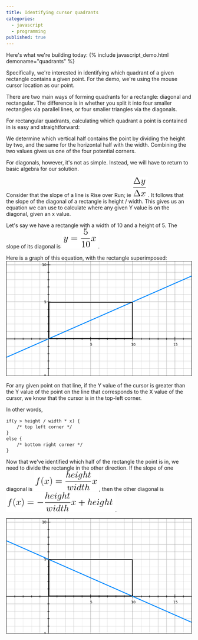 ```yaml
---
title: Identifying cursor quadrants
categories: 
  - javascript
  - programming
published: true
---
```


Here's what we're building today:
{% include javascript_demo.html demoname="quadrants" %}

Specifically, we're interested in identifying which quadrant of a given rectangle contains a given point. For the demo, we're using the mouse cursor location as our point.

There are two main ways of forming quadrants for a rectangle: diagonal and rectangular.
The difference is in whether you split it into four smaller rectangles via parallel lines, or four smaller triangles via the diagonals.

For rectangular quadrants, calculating which quadrant a point is contained in is easy and straightforward:
<script src="http://gist-it.appspot.com/github/Thristhart/techniques/blob/gh-pages/assets/javascript/quadrants.js?slice=72:88"></script>
We determine which vertical half contains the point by dividing the height by two, and the same for the horizontal half with the width. Combining the two values gives us one of the four potential corners.

For diagonals, however, it's not as simple. Instead, we will have to return to basic algebra for our solution.

Consider that the slope of a line is Rise over Run; ie <img src="assets/deltayoverdeltax.png" class="inline" alt="Delta Y over Delta X" />. It follows that the slope of the diagonal of a rectangle is height / width. This gives us an equation we can use to calculate where any given Y value is on the diagonal, given an x value.

Let's say we have a rectangle with a width of 10 and a height of 5. The slope of its diagonal is <img src="assets/yequals510x.png" class="inline" alt="y=5/10x" />.

Here is a graph of this equation, with the rectangle superimposed:
![](assets/example_graph_1.png)

For any given point on that line, if the Y value of the cursor is greater than the Y value of the point on the line that corresponds to the X value of the cursor, we know that the cursor is in the top-left corner.

In other words, 
```
if(y > height / width * x) {
	/* top left corner */
}
else {
	/* bottom right corner */
}
```
Now that we've identified which half of the rectangle the point is in, we need to divide the rectangle in the other direction. If the slope of one diagonal is <img src="assets/diagonal_equation.png" class="inline" alt="f(x)=height/widthx" />, then the other diagonal is <img src="assets/other_diagonal_equation.png" class="inline" alt="f(x)=-height/widthx + height" />.

![](assets/example_graph_2.png)